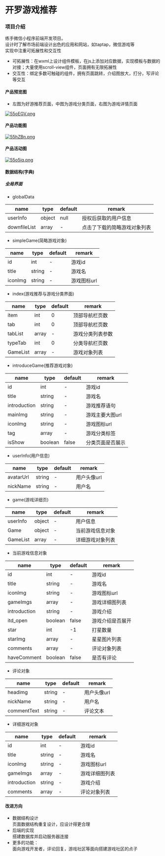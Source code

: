# 开罗游戏推荐
### 项目介绍  
练手微信小程序前端开发项目。  
设计时了解市场前端设计出色的应用和网站，如taptap，微信游戏等  
实现中注重可拓展性和交互性  
- 可拓展性：在wxml上设计组件模板，在js上添加对应数据，实现模板与数据的对接；大量使用scroll-view组件，页面拥有无限拓展性
- 交互性：绑定多数可触碰的组件，拥有页面跳转，介绍图放大，打分，写评论等交互
#### 产品预览图
- 左图为好游推荐页面，中图为游戏分类页面，右图为游戏详情页面

[![55oEGV.png](https://z3.ax1x.com/2021/10/26/55oEGV.png)](https://imgtu.com/i/55oEGV)
#### 产品功能图
[![55hZBn.png](https://z3.ax1x.com/2021/10/26/55hZBn.png)](https://imgtu.com/i/55hZBn)
#### 产品活动图
[![55o5iq.png](https://z3.ax1x.com/2021/10/26/55o5iq.png)](https://imgtu.com/i/55o5iq)
#### 数据结构(字典)
##### 全局界面
+ globalData

|name|type|default|remark|
|-|-|-|-|
|userInfo|object|null|授权后获取的用户信息|
|downfileList|array|-|点击了下载的简略游戏对象列表|
+ simpleGame(简略游戏对象)

|name|type|default|remark|
|-|-|-|-|
|id|int|-|游戏id|
|title|string|-|游戏名|
|iconImg|string|-|游戏图标url|

+ index(游戏推荐与游戏分类界面)

|name|type|default|remark|
|-|-|-|-|
|item|int|0|顶部导航栏页数|
|tab|int|0|顶部导航栏页数|
|tabList|array|-|游戏分类列表参数|
|typeTab|int|0|分类导航栏页数|
|GameList|array|-|游戏对象列表|

+ introduceGame(推荐游戏对象)

|name|type|default|remark|
|-|-|-|-|
|id|int|-|游戏id|
|title|string|-|游戏名|
|introduction|string|-|游戏推荐语句|
|mainImg|string|-|游戏主要大图url|
|iconImg|string|-|游戏图标url|
|tag|array|-|游戏分类标签|
|isShow|boolean|false|分类页面是否展示|

+ userInfo(用户信息)

|name|type|default|remark|
|-|-|-|-|
|avatarUrl|string|-|用户头像url|
|nickName|string|-|用户名|

+ game(游戏详细页)

|name|type|default|remark|
|-|-|-|-|
|userInfo|object|-|用户信息|
|Game|object|-|当前游戏信息对象|
|GameList|array|-|详细游戏对象列表|

+ 当前游戏信息对象

|name|type|default|remark|
|-|-|-|-|
|id|int|-|游戏id|
|title|string|-|游戏名|
|iconImg|string|-|游戏图标url|
|gameImgs|array|-|游戏详细图列表|
|introduction|string|-|游戏介绍|
|itd_open|boolean|false|游戏介绍是否展开|
|star|int|-1|打星数量|
|starImg|array|-|星星图片列表|
|comments|array|-|评论对象列表
|haveComment|boolean|false|是否有评论|

+ 评论对象

|name|type|default|remark|
|-|-|-|-|
|headimg|string|-|用户头像url|
|nickName|string|-|用户名|
|commentText|string|-|评论文本|

+ 详细游戏对象

|name|type|default|remark|
|-|-|-|-|
|id|int|-|游戏id|
|title|string|-|游戏名|
|iconImg|string|-|游戏图标url|
|gameImgs|array|-|游戏详细图列表|
|introduction|string|-|游戏介绍|
|comments|array|-|评论对象列表

#### 改进方向
+ 数据结构设计  
    页面数据结构重复设计，应设计得更合理
+ 后端的实现  
    搭建数据库并启动服务器连接
+ 更多的功能：  
    面向游戏开发者，评论回复，游戏社区等面向搭建游戏社区的点子

